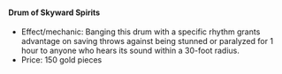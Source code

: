 #### Drum of Skyward Spirits

- Effect/mechanic: Banging this drum with a specific rhythm grants advantage on saving throws against being stunned or paralyzed for 1 hour to anyone who hears its sound within a 30-foot radius.
- Price: 150 gold pieces
